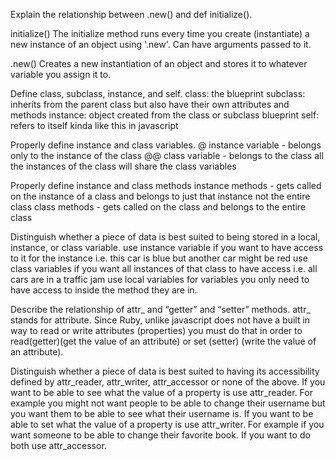 

Explain the relationship between .new() and def initialize().

initialize()
The initialize method runs every time you create (instantiate) a new instance of an object using '.new'. Can have arguments passed to it.

.new()
Creates a new instantiation of an object and stores it to whatever variable you assign it to.

Define class, subclass, instance, and self.
class: the blueprint
subclass: inherits from the parent class but also have their own attributes and methods
instance: object created from the class or subclass blueprint
self: refers to itself kinda like this in javascript

Properly define instance and class variables.
@ instance variable - belongs only to the instance of the class
@@ class variable - belongs to the class all the instances of the class will share the class variables

Properly define instance and class methods
instance methods - gets called on the instance of a class and belongs to just that instance not the entire class
class methods - gets called on the class and belongs to the entire class

Distinguish whether a piece of data is best suited to being stored in a local, instance, or class variable.
use instance variable if you want to have access to it for the instance i.e. this car is blue but another car might be red
use class variables if you want all instances of that class to have access i.e. all cars are in a traffic jam
use local variables for variables you only need to have access to inside the method they are in.


Describe the relationship of attr_ and “getter” and “setter” methods.
attr_ stands for attribute. Since Ruby, unlike javascript does not have a built in way to read or write attributes (properties) you must do that in order to read(getter)(get the value of an attribute) or set (setter) (write the value of an attribute).

Distinguish whether a piece of data is best suited to having its accessibility defined by attr_reader, attr_writer, attr_accessor or none of the above.
If you want to be able to see what the value of a property is use attr_reader. For example you might not want people to be able to change their username but you want them to be able to see what their username is. If you want to be able to set what the value of a property is use attr_writer. For example if you want someone to be able to change their favorite book. If you want to do both use attr_accessor.
